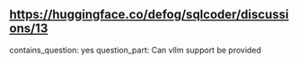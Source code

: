 ## https://huggingface.co/defog/sqlcoder/discussions/13

contains_question: yes
question_part: Can vllm support be provided